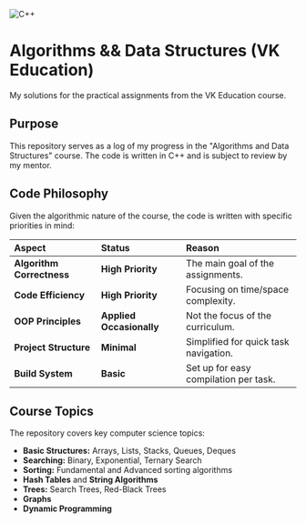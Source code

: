 ![C++](https://img.shields.io/badge/c++-%2300599C.svg?style=for-the-badge&logo=c%2B%2B&logoColor=white)

# Algorithms && Data Structures (VK Education)

My solutions for the practical assignments from the VK Education course.

## Purpose

This repository serves as a log of my progress in the "Algorithms and Data Structures" course. The code is written in C++ and is subject to review by my mentor.

## Code Philosophy

Given the algorithmic nature of the course, the code is written with specific priorities in mind:

| Aspect | Status | Reason |
| :--- | :--- | :--- |
| **Algorithm Correctness** | **High Priority** | The main goal of the assignments. |
| **Code Efficiency** | **High Priority** | Focusing on time/space complexity. |
| **OOP Principles** | **Applied Occasionally** | Not the focus of the curriculum. |
| **Project Structure** | **Minimal** | Simplified for quick task navigation. |
| **Build System** | **Basic** | Set up for easy compilation per task. |

## Course Topics

The repository covers key computer science topics:
*   **Basic Structures:** Arrays, Lists, Stacks, Queues, Deques
*   **Searching:** Binary, Exponential, Ternary Search
*   **Sorting:** Fundamental and Advanced sorting algorithms
*   **Hash Tables** and **String Algorithms**
*   **Trees:** Search Trees, Red-Black Trees
*   **Graphs**
*   **Dynamic Programming**
